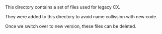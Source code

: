 This directory contains a set of files used for legacy CX.

They were added to this directory to avoid name collission with new code.

Once we switch over to new version, these files can be deleted.
